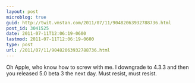 ```yaml
---
layout: post
microblog: true
guid: http://twit.vmstan.com/2011/07/11/90482063932788736.html
post_id: 3041525
date: 2011-07-11T12:06:19-0600
lastmod: 2011-07-11T12:06:19-0600
type: post
url: /2011/07/11/90482063932788736.html
---
```

Oh Apple, who know how to screw with me. I downgrade to 4.3.3 and then you released 5.0 beta 3 the next day. Must resist, must resist.
